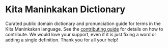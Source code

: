 
# Kita Maninkakan Dictionary

Curated public domain dictionary and pronunciation guide for terms in the Kita Maninkakan language. See the [contributing guide](https://github.com/drumworkteam/term/blob/make/.github/contributing.md) for details on how to contribute. We would love your support, even if it is just fixing a word or adding a single definition. Thank you for all your help!